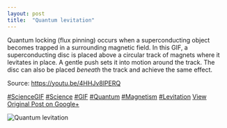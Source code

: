 ```yaml
---
layout: post
title:  "Quantum levitation"
---
```


Quantum locking (flux pinning) occurs when a superconducting object becomes trapped in a surrounding magnetic field. In this GIF, a superconducting disc is placed above a circular track of magnets where it levitates in place. A gentle push sets it into motion around the track. The disc can also be placed _beneath_ the track and achieve the same effect.  
  
Source: <https://youtu.be/4HHJv8lPERQ>  
  
[#ScienceGIF](https://plus.google.com/s/%23ScienceGIF/posts) [#Science](https://plus.google.com/s/%23Science/posts) [#GIF](https://plus.google.com/s/%23GIF/posts) [#Quantum](https://plus.google.com/s/%23Quantum/posts) [#Magnetism](https://plus.google.com/s/%23Magnetism/posts) [#Levitation](https://plus.google.com/s/%23Levitation/posts)
[View Original Post on Google+](https://plus.google.com/+ColinSullender/posts/CE7vb7jmB27)

![Quantum levitation](https://i.imgur.com/vKxjj2k.gif)
